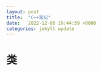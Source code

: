 ```yaml
---
layout: post
title:  "C++笔记"
date:   2022-12-06 19:44:59 +0800
categories: jekyll update
---
```

<h1> 类 <h1>


